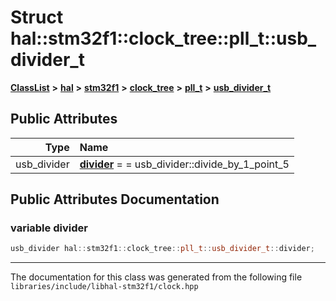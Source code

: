 

# Struct hal::stm32f1::clock\_tree::pll\_t::usb\_divider\_t



[**ClassList**](annotated.md) **>** [**hal**](namespacehal.md) **>** [**stm32f1**](namespacehal_1_1stm32f1.md) **>** [**clock\_tree**](structhal_1_1stm32f1_1_1clock__tree.md) **>** [**pll\_t**](structhal_1_1stm32f1_1_1clock__tree_1_1pll__t.md) **>** [**usb\_divider\_t**](structhal_1_1stm32f1_1_1clock__tree_1_1pll__t_1_1usb__divider__t.md)


























## Public Attributes

| Type | Name |
| ---: | :--- |
|  usb\_divider | [**divider**](#variable-divider)   = = usb\_divider::divide\_by\_1\_point\_5<br> |












































## Public Attributes Documentation




### variable divider 

```C++
usb_divider hal::stm32f1::clock_tree::pll_t::usb_divider_t::divider;
```




------------------------------
The documentation for this class was generated from the following file `libraries/include/libhal-stm32f1/clock.hpp`

